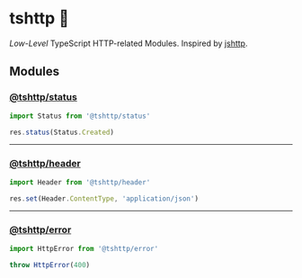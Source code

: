 # tshttp 🧱

_Low-Level_ TypeScript HTTP-related Modules. Inspired by [jshttp](https://jshttp.github.io/).

## Modules

### [@tshttp/status](./status)

```ts
import Status from '@tshttp/status'

res.status(Status.Created)
```

---

### [@tshttp/header](./header)

```ts
import Header from '@tshttp/header'

res.set(Header.ContentType, 'application/json')
```

---

### [@tshttp/error](./error)

```ts
import HttpError from '@tshttp/error'

throw HttpError(400)
```
